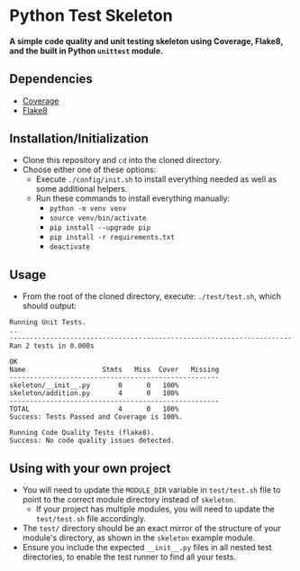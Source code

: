 # Python Test Skeleton
#### A simple code quality and unit testing skeleton using Coverage, Flake8, and the built in Python `unittest` module.

## Dependencies
* [Coverage](https://pypi.org/project/coverage/)
* [Flake8](https://pypi.org/project/flake8/)

## Installation/Initialization
* Clone this repository and `cd` into the cloned directory.
* Choose either one of these options:
  * Execute `./config/init.sh` to install everything needed as well as some additional helpers.
  * Run these commands to install everything manually:
    * `python -m venv venv`
    * `source venv/bin/activate`
    * `pip install --upgrade pip`
    * `pip install -r requirements.txt`
    * `deactivate`

## Usage
* From the root of the cloned directory, execute: `./test/test.sh`, which should output:
```
Running Unit Tests.
..
----------------------------------------------------------------------
Ran 2 tests in 0.000s

OK
Name                   Stmts   Miss  Cover   Missing
----------------------------------------------------
skeleton/__init__.py       0      0   100%
skeleton/addition.py       4      0   100%
----------------------------------------------------
TOTAL                      4      0   100%
Success: Tests Passed and Coverage is 100%.

Running Code Quality Tests (flake8).
Success: No code quality issues detected.
```

## Using with your own project
* You will need to update the `MODULE_DIR` variable in `test/test.sh` file to point to the correct module directory instead of `skeleton`.
  * If your project has multiple modules, you will need to update the `test/test.sh` file accordingly.
* The `test/` directory should be an exact mirror of the structure of your module's directory, as shown in the `skeleton` example module.
* Ensure you include the expected `__init__.py` files in all nested test directories, to enable the test runner to find all your tests.
